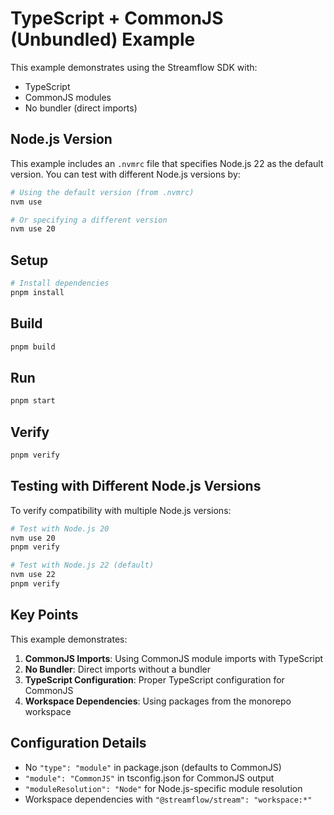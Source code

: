 # TypeScript + CommonJS (Unbundled) Example

This example demonstrates using the Streamflow SDK with:
- TypeScript
- CommonJS modules
- No bundler (direct imports)

## Node.js Version

This example includes an `.nvmrc` file that specifies Node.js 22 as the default version. You can test with different Node.js versions by:

```bash
# Using the default version (from .nvmrc)
nvm use

# Or specifying a different version
nvm use 20
```

## Setup

```bash
# Install dependencies
pnpm install
```

## Build

```bash
pnpm build
```

## Run

```bash
pnpm start
```

## Verify

```bash
pnpm verify
```

## Testing with Different Node.js Versions

To verify compatibility with multiple Node.js versions:

```bash
# Test with Node.js 20
nvm use 20
pnpm verify

# Test with Node.js 22 (default)
nvm use 22
pnpm verify
```

## Key Points

This example demonstrates:

1. **CommonJS Imports**: Using CommonJS module imports with TypeScript
2. **No Bundler**: Direct imports without a bundler
3. **TypeScript Configuration**: Proper TypeScript configuration for CommonJS
4. **Workspace Dependencies**: Using packages from the monorepo workspace

## Configuration Details

- No `"type": "module"` in package.json (defaults to CommonJS)
- `"module": "CommonJS"` in tsconfig.json for CommonJS output
- `"moduleResolution": "Node"` for Node.js-specific module resolution
- Workspace dependencies with `"@streamflow/stream": "workspace:*"` 